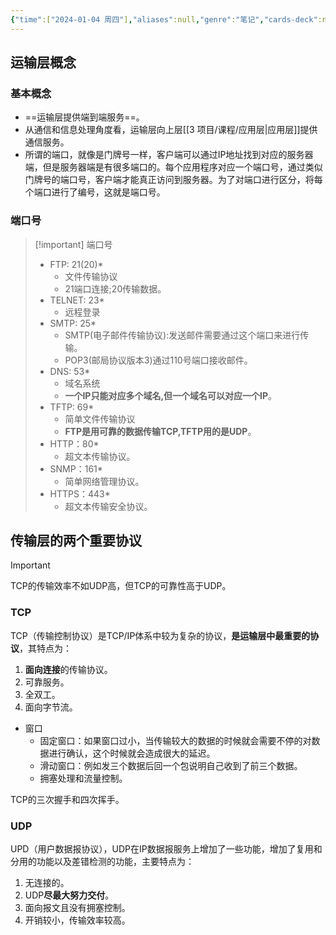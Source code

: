 ```yaml
---
{"time":["2024-01-04 周四"],"aliases":null,"genre":"笔记","cards-deck":null,"tags":["课程/专业必修课"],"key":"期末复习","dg-publish":true,"permalink":"/3 项目/课程/运输层/","dgPassFrontmatter":true,"noteIcon":"","created":"2024-01-04T02:40:13.790+08:00","updated":"2024-01-06T01:52:14.000+08:00"}
---
```


## 运输层概念

### 基本概念

- ==运输层提供端到端服务==。
- 从通信和信息处理角度看，运输层向上层[[3 项目/课程/应用层\|应用层]]提供通信服务。
- 所谓的端口，就像是门牌号一样，客户端可以通过IP地址找到对应的服务器端，但是服务器端是有很多端口的。每个应用程序对应一个端口号，通过类似门牌号的端口号，客户端才能真正访问到服务器。为了对端口进行区分，将每个端口进行了编号，这就是端口号。

### 端口号

> [!important] 端口号
> - FTP: 21(20)\*
> 	- 文件传输协议
> 	- 21端口连接;20传输数据。
> - TELNET: 23\*
> 	- 远程登录
> - SMTP: 25\*
> 	- SMTP(电子邮件传输协议):发送邮件需要通过这个端口来进行传输。
> 	- POP3(邮局协议版本3)通过110号端口接收邮件。
> - DNS: 53\*
> 	- 域名系统
> 	- **一个IP只能对应多个域名,但一个域名可以对应一个IP**。
> - TFTP: 69\*
> 	- 简单文件传输协议
> 	- **FTP是用可靠的数据传输TCP,TFTP用的是UDP**。
> - HTTP：80\*
> 	- 超文本传输协议。
> - SNMP：161\*
> 	- 简单网络管理协议。
> - HTTPS：443\*
> 	- 超文本传输安全协议。

## 传输层的两个重要协议

>[!important] 
>TCP的传输效率不如UDP高，但TCP的可靠性高于UDP。

### TCP

TCP（传输控制协议）是TCP/IP体系中较为复杂的协议，**是运输层中最重要的协议**，其特点为：
1. **面向连接**的传输协议。
2. 可靠服务。
3. 全双工。
4. 面向字节流。

- 窗口
	- 固定窗口：如果窗口过小，当传输较大的数据的时候就会需要不停的对数据进行确认，这个时候就会造成很大的延迟。
	- 滑动窗口：例如发三个数据后回一个包说明自己收到了前三个数据。
	- 拥塞处理和流量控制。

TCP的三次握手和四次挥手。

### UDP

UPD（用户数据报协议），UDP在IP数据报服务上增加了一些功能，增加了复用和分用的功能以及差错检测的功能，主要特点为：
1. 无连接的。
2. UDP**尽最大努力交付**。
3. 面向报文且没有拥塞控制。
4. 开销较小，传输效率较高。

